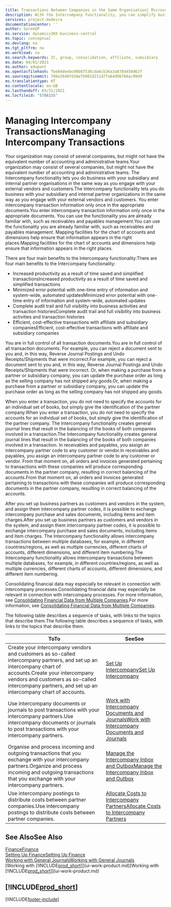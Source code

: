 ```yaml
---
title: Transactions Between Companies in the Same Organisation| Microsoft Docs
description: With the Intercompany functionality, you can simplify business processes and transactions between companies within the same organisation.
services: project-madeira
documentationcenter: ''
author: SorenGP
ms.service: dynamics365-business-central
ms.topic: conceptual
ms.devlang: na
ms.tgt_pltfrm: na
ms.workload: na
ms.search.keywords: IC, group, consolidation, affiliate, subsidiary
ms.date: 04/01/2021
ms.author: edupont
ms.openlocfilehash: fbe84deebc00b07536cda6cb36a3a0784450d62f
ms.sourcegitcommit: 766e2840fd16efb901d211d7fa64d96766ac99d9
ms.translationtype: HT
ms.contentlocale: en-GB
ms.lasthandoff: 03/31/2021
ms.locfileid: "5786155"
---
```

# <a name="managing-intercompany-transactions"></a><span data-ttu-id="8adc5-103">Managing Intercompany Transactions</span><span class="sxs-lookup"><span data-stu-id="8adc5-103">Managing Intercompany Transactions</span></span>
<span data-ttu-id="8adc5-104">Your organization may consist of several companies, but might not have the equivalent number of accounting and administrative teams.</span><span class="sxs-lookup"><span data-stu-id="8adc5-104">Your organization may consist of several companies, but might not have the equivalent number of accounting and administrative teams.</span></span> <span data-ttu-id="8adc5-105">The Intercompany functionality lets you do business with your subsidiary and internal partner organisations in the same way as you engage with your external vendors and customers.</span><span class="sxs-lookup"><span data-stu-id="8adc5-105">The Intercompany functionality lets you do business with your subsidiary and internal partner organizations in the same way as you engage with your external vendors and customers.</span></span> <span data-ttu-id="8adc5-106">You enter intercompany transaction information only once in the appropriate documents.</span><span class="sxs-lookup"><span data-stu-id="8adc5-106">You enter intercompany transaction information only once in the appropriate documents.</span></span> <span data-ttu-id="8adc5-107">You can use the functionality you are already familiar with, such as receivables and payables management.</span><span class="sxs-lookup"><span data-stu-id="8adc5-107">You can use the functionality you are already familiar with, such as receivables and payables management.</span></span> <span data-ttu-id="8adc5-108">Mapping facilities for the chart of accounts and dimensions help ensure that information appears in the right places.</span><span class="sxs-lookup"><span data-stu-id="8adc5-108">Mapping facilities for the chart of accounts and dimensions help ensure that information appears in the right places.</span></span>  

<span data-ttu-id="8adc5-109">There are four main benefits to the Intercompany functionality:</span><span class="sxs-lookup"><span data-stu-id="8adc5-109">There are four main benefits to the Intercompany functionality:</span></span>  

- <span data-ttu-id="8adc5-110">Increased productivity as a result of time saved and simplified transactions</span><span class="sxs-lookup"><span data-stu-id="8adc5-110">Increased productivity as a result of time saved and simplified transactions</span></span>  
- <span data-ttu-id="8adc5-111">Minimized error potential with one-time entry of information and system-wide, automated updates</span><span class="sxs-lookup"><span data-stu-id="8adc5-111">Minimized error potential with one-time entry of information and system-wide, automated updates</span></span>  
- <span data-ttu-id="8adc5-112">Complete audit trail and full visibility into business activities and transaction histories</span><span class="sxs-lookup"><span data-stu-id="8adc5-112">Complete audit trail and full visibility into business activities and transaction histories</span></span>  
- <span data-ttu-id="8adc5-113">Efficient, cost-effective transactions with affiliate and subsidiary companies</span><span class="sxs-lookup"><span data-stu-id="8adc5-113">Efficient, cost-effective transactions with affiliate and subsidiary companies</span></span>  

<span data-ttu-id="8adc5-114">You are in full control of all transaction documents.</span><span class="sxs-lookup"><span data-stu-id="8adc5-114">You are in full control of all transaction documents.</span></span> <span data-ttu-id="8adc5-115">For example, you can reject a document sent to you and, in this way, Reverse Journal Postings and Undo Receipts/Shipments that were incorrect.</span><span class="sxs-lookup"><span data-stu-id="8adc5-115">For example, you can reject a document sent to you and, in this way, Reverse Journal Postings and Undo Receipts/Shipments that were incorrect.</span></span> <span data-ttu-id="8adc5-116">Or, when making a purchase from a partner or subsidiary company, you can update the purchase order as long as the selling company has not shipped any goods.</span><span class="sxs-lookup"><span data-stu-id="8adc5-116">Or, when making a purchase from a partner or subsidiary company, you can update the purchase order as long as the selling company has not shipped any goods.</span></span>  

<span data-ttu-id="8adc5-117">When you enter a transaction, you do not need to specify the accounts for an individual set of books, but simply give the identification of the partner company.</span><span class="sxs-lookup"><span data-stu-id="8adc5-117">When you enter a transaction, you do not need to specify the accounts for an individual set of books, but simply give the identification of the partner company.</span></span> <span data-ttu-id="8adc5-118">The Intercompany functionality creates general journal lines that result in the balancing of the books of both companies involved in a transaction.</span><span class="sxs-lookup"><span data-stu-id="8adc5-118">The Intercompany functionality creates general journal lines that result in the balancing of the books of both companies involved in a transaction.</span></span> <span data-ttu-id="8adc5-119">In receivables and payables, you assign an intercompany partner code to any customer or vendor.</span><span class="sxs-lookup"><span data-stu-id="8adc5-119">In receivables and payables, you assign an intercompany partner code to any customer or vendor.</span></span> <span data-ttu-id="8adc5-120">From that moment on, all orders and invoices generated pertaining to transactions with these companies will produce corresponding documents in the partner company, resulting in correct balancing of the accounts.</span><span class="sxs-lookup"><span data-stu-id="8adc5-120">From that moment on, all orders and invoices generated pertaining to transactions with these companies will produce corresponding documents in the partner company, resulting in correct balancing of the accounts.</span></span>  

 <span data-ttu-id="8adc5-121">After you set up business partners as customers and vendors in the system, and assign them intercompany partner codes, it is possible to exchange intercompany purchase and sales documents, including items and item charges.</span><span class="sxs-lookup"><span data-stu-id="8adc5-121">After you set up business partners as customers and vendors in the system, and assign them intercompany partner codes, it is possible to exchange intercompany purchase and sales documents, including items and item charges.</span></span> <span data-ttu-id="8adc5-122">The Intercompany functionality allows intercompany transactions between multiple databases, for example, in different countries/regions, as well as multiple currencies, different charts of accounts, different dimensions, and different item numbering.</span><span class="sxs-lookup"><span data-stu-id="8adc5-122">The Intercompany functionality allows intercompany transactions between multiple databases, for example, in different countries/regions, as well as multiple currencies, different charts of accounts, different dimensions, and different item numbering.</span></span>  

<span data-ttu-id="8adc5-123">Consolidating financial data may especially be relevant in connection with intercompany processes.</span><span class="sxs-lookup"><span data-stu-id="8adc5-123">Consolidating financial data may especially be relevant in connection with intercompany processes.</span></span> <span data-ttu-id="8adc5-124">For more information, see [Consolidating Financial Data from Multiple Companies](finance-consolidated-company-reporting.md).</span><span class="sxs-lookup"><span data-stu-id="8adc5-124">For more information, see [Consolidating Financial Data from Multiple Companies](finance-consolidated-company-reporting.md).</span></span>

<span data-ttu-id="8adc5-125">The following table describes a sequence of tasks, with links to the topics that describe them.</span><span class="sxs-lookup"><span data-stu-id="8adc5-125">The following table describes a sequence of tasks, with links to the topics that describe them.</span></span>

|<span data-ttu-id="8adc5-126">To</span><span class="sxs-lookup"><span data-stu-id="8adc5-126">To</span></span> |<span data-ttu-id="8adc5-127">See</span><span class="sxs-lookup"><span data-stu-id="8adc5-127">See</span></span>|
|---|---|
|<span data-ttu-id="8adc5-128">Create your intercompany vendors and customers as so-called intercompany partners, and set up an intercompany chart of accounts.</span><span class="sxs-lookup"><span data-stu-id="8adc5-128">Create your intercompany vendors and customers as so-called intercompany partners, and set up an intercompany chart of accounts.</span></span>|[<span data-ttu-id="8adc5-129">Set Up Intercompany</span><span class="sxs-lookup"><span data-stu-id="8adc5-129">Set Up Intercompany</span></span>](intercompany-how-setup.md)|
|<span data-ttu-id="8adc5-130">Use intercompany documents or journals to post transactions with your intercompany partners.</span><span class="sxs-lookup"><span data-stu-id="8adc5-130">Use intercompany documents or journals to post transactions with your intercompany partners.</span></span>|[<span data-ttu-id="8adc5-131">Work with Intercompany Documents and Journals</span><span class="sxs-lookup"><span data-stu-id="8adc5-131">Work with Intercompany Documents and Journals</span></span>](intercompany-how-work-documents-journals.md)|
|<span data-ttu-id="8adc5-132">Organise and process incoming and outgoing transactions that you exchange with your intercompany partners.</span><span class="sxs-lookup"><span data-stu-id="8adc5-132">Organize and process incoming and outgoing transactions that you exchange with your intercompany partners.</span></span>|[<span data-ttu-id="8adc5-133">Manage the Intercompany Inbox and Outbox</span><span class="sxs-lookup"><span data-stu-id="8adc5-133">Manage the Intercompany Inbox and Outbox</span></span>](intercompany-how-manage-intercompany-inbox.md)|
|<span data-ttu-id="8adc5-134">Use intercompany postings to distribute costs between partner companies.</span><span class="sxs-lookup"><span data-stu-id="8adc5-134">Use intercompany postings to distribute costs between partner companies.</span></span>|[<span data-ttu-id="8adc5-135">Allocate Costs to Intercompany Partners</span><span class="sxs-lookup"><span data-stu-id="8adc5-135">Allocate Costs to Intercompany Partners</span></span>](intercompany-allocate-costs.md)|

## <a name="see-also"></a><span data-ttu-id="8adc5-136">See Also</span><span class="sxs-lookup"><span data-stu-id="8adc5-136">See Also</span></span>
[<span data-ttu-id="8adc5-137">Finance</span><span class="sxs-lookup"><span data-stu-id="8adc5-137">Finance</span></span>](finance.md)  
[<span data-ttu-id="8adc5-138">Setting Up Finance</span><span class="sxs-lookup"><span data-stu-id="8adc5-138">Setting Up Finance</span></span>](finance-setup-finance.md)  
[<span data-ttu-id="8adc5-139">Working with General Journals</span><span class="sxs-lookup"><span data-stu-id="8adc5-139">Working with General Journals</span></span>](ui-work-general-journals.md)  
<span data-ttu-id="8adc5-140">[Working with [!INCLUDE[prod_short](includes/prod_short.md)]](ui-work-product.md)</span><span class="sxs-lookup"><span data-stu-id="8adc5-140">[Working with [!INCLUDE[prod_short](includes/prod_short.md)]](ui-work-product.md)</span></span>

## [!INCLUDE[prod_short](includes/free_trial_md.md)]  


[!INCLUDE[footer-include](includes/footer-banner.md)]